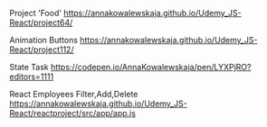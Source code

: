 
Project 'Food'
https://annakowalewskaja.github.io/Udemy_JS-React/project64/

Animation Buttons
https://annakowalewskaja.github.io/Udemy_JS-React/project112/

State Task
https://codepen.io/AnnaKowalewskaja/pen/LYXPjRO?editors=1111

React Employees Filter,Add,Delete
https://annakowalewskaja.github.io/Udemy_JS-React/reactproject/src/app/app.js